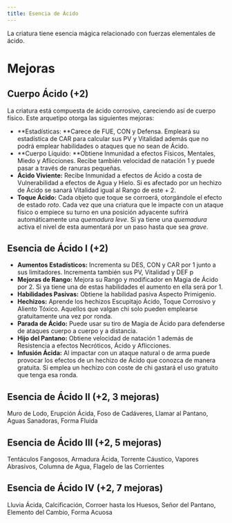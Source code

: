 ```yaml
---
title: Esencia de Ácido
---
```


La criatura tiene esencia mágica relacionado con fuerzas elementales de ácido.

# Mejoras

## Cuerpo Ácido (+2)

La criatura está compuesta de ácido corrosivo, careciendo así de cuerpo físico. Este arquetipo otorga las siguientes mejoras:

- **Estadísticas: **Carece de FUE, CON y Defensa. Empleará su estadística de CAR para calcular sus PV y Vitalidad además que no podrá emplear habilidades o ataques que no sean de Ácido.
- **Cuerpo Líquido: **Obtiene Inmunidad a efectos Físicos, Mentales, Miedo y Aflicciones. Recibe también velocidad de natación 1 y puede pasar a través de ranuras pequeñas. 
- **Ácido Viviente:** Recibe Inmunidad a efectos de Ácido a costa de Vulnerabilidad a efectos de Agua y Hielo. Si es afectado por un hechizo de Ácido se sanará Vitalidad igual al Rango de este + 2.
- **Toque Ácido:** Cada objeto que toque se corroerá, otorgándole el efecto de estado *roto*. Cada vez que una criatura que le impacte con un ataque físico o empiece su turno en una posición adyacente sufrirá automáticamente una *quemadura leve*. Si ya tiene una *quemadura* activa el nivel de esta aumentará por un paso hasta que sea *grave*.

## Esencia de Ácido I (+2)

- **Aumentos Estadísticos:** Incrementa su DES, CON y CAR por 1 junto a sus limitadores. Incrementa también sus PV, Vitalidad y DEF p
- **Mejoras de Rango:** Mejora su Rango y modificador en Magia de Ácido por 2. Si ya tiene una de estas habilidades el aumento en ella será por 1. 
- **Habilidades Pasivas:** Obtiene la habilidad pasiva Aspecto Primigenio.
- **Hechizos:** Aprende los hechizos Escupitajo Ácido, Toque Corrosivo y Aliento Tóxico. Aquellos que valgan chi solo pueden emplearse gratuitamente una vez por ronda.
- **Parada de Ácido:** Puede usar su tiro de Magia de Ácido para defenderse de ataques cuerpo a cuerpo y a distancia.
- **Hijo del Pantano:** Obtiene velocidad de natación 1 además de Resistencia a efectos Necróticos, Ácido y Aflicciones. 
- **Infusión Ácida:** Al impactar con un ataque natural o de arma puede provocar los efectos de un hechizo de Ácido que conozca de manera gratuita. Si emplea un hechizo con coste de chi gastará el uso gratuito que tenga esa ronda.

## Esencia de Ácido II (+2, 3 mejoras)

Muro de Lodo, Erupción Ácida, Foso de Cadáveres, Llamar al Pantano, Aguas Sanadoras, Forma Fluida

## Esencia de Ácido III (+2, 5 mejoras)

Tentáculos Fangosos, Armadura Ácida, Torrente Cáustico, Vapores Abrasivos, Columna de Agua, Flagelo de las Corrientes

## Esencia de Ácido IV (+2, 7 mejoras)

Lluvia Ácida, Calcificación, Corroer hasta los Huesos, Señor del Pantano, Elemento del Cambio, Forma Acuosa


